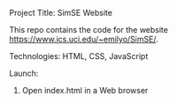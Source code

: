 Project Title: SimSE Website

This repo contains the code for the website https://www.ics.uci.edu/~emilyo/SimSE/.

Technologies: HTML, CSS, JavaScript 

Launch: 
1. Open index.html in a Web browser